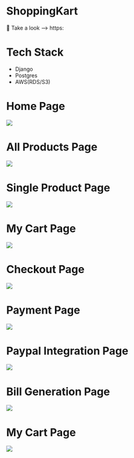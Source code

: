 # ShoppingKart
:key: Take a look --> https:

# Tech Stack
* Django
* Postgres
* AWS(RDS/S3)

# Home Page
<img src="./project_image/homepage.PNG">  

# All Products Page
<img src="./project_image/all_products.PNG">  

# Single Product Page
<img src="./project_image/single_product_detail.PNG">  

# My Cart Page
<img src="./project_image/mycart.PNG">    

# Checkout Page
<img src="./project_image/chekoutpage.PNG">  

# Payment Page
<img src="./project_image/review_payment.PNG">  

# Paypal Integration Page
<img src="./project_image/paypl.PNG">  

# Bill Generation Page
<img src="./project_image/billgen.PNG">  

# My Cart Page
<img src="./project_image/mycart.PNG">  
